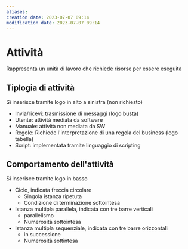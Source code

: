 ```yaml
---
aliases: 
creation date: 2023-07-07 09:14
modification date: 2023-07-07 09:14
---
```


# Attività
Rappresenta un unità di lavoro che richiede risorse per essere eseguita

## Tiplogia di attività
Si inserisce tramite logo in alto a sinistra (non richiesto)
- Invia/ricevi: trasmissione di messaggi (logo busta)
- Utente: attività mediata da software
- Manuale: attività non mediata da SW
- Regole: Richiede l'interpretazione di una regola del business (logo tabella)
- Script: implementata tramite linguaggio di scripting

## Comportamento dell'attività
Si inserisce tramite logo in basso
- Ciclo, indicata freccia circolare
	- Singola istanza ripetuta
	- Condizione di terminazione sottointesa
- Istanza multipla parallela, indicata con tre barre verticali
	- parallelismo
	- Numerosità sottointesa
- Istanza multipla sequenziale, indicata con tre barre orizzontali
	- in successione
	- Numerosità sottintesa